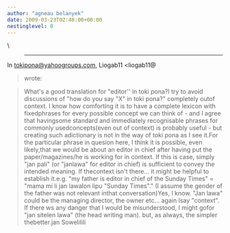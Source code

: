 ```yaml
---
author: "agneau belanyek"
date: 2009-03-23T02:48:00+00:00
nestinglevel: 0
---
```

\
> ---
 In [tokipona@yahoogroups.com](mailto://tokipona@yahoogroups.com), Liogab11 <liogab11@
> wrote:

> 
>> 
> What's a good translation for "editor'' in toki pona?I try to avoid discussions of "how do you say "X" in toki pona?" completely outof context. I know how comforting it is to have a complete lexicon with fixedphrases for every possible concept we can think of - and I agree that havingsome standard and immediately recognisable phrases for commonly usedconcepts(even out of context) is probably useful - but creating such adictionary is not in the way of toki pona as I see it.For the particular phrase in quesion here, I think it is possible, even likely,that we would be about an editor in chief after having put the paper/magazines/he is working for in context. If this is case, simply "jan pali" (or "janlawa" for editor in chief) is sufficient to convey the intended meaning. If thecontext isn't there... it might be helpful to establish it.e.g. "my father is editor in chief of the Sunday Times" = "mama mi li jan lawalon lipu "Sunday Times"." (I assume the gender of the father was not relevant inthat conversation)Yes, I know. "Jan lawa" could be the managing director, the owner etc... again Isay "context". If there ws any danger that I would be misunderstood, I might gofor "jan sitelen lawa" (the head writing man). but, as always, the simpler thebetter.jan Sowelilili